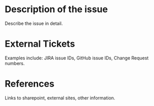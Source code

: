 # Description of the issue

Describe the issue in detail.

# External Tickets

Examples include: JIRA issue IDs, GitHub issue IDs, Change Request numbers.

# References

Links to sharepoint, external sites, other information.
